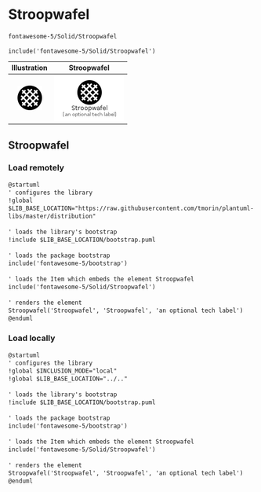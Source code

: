 # Stroopwafel


```text
fontawesome-5/Solid/Stroopwafel
```

```text
include('fontawesome-5/Solid/Stroopwafel')
```



| Illustration | Stroopwafel |
| :---: | :---: |
| ![illustration for Illustration](../../fontawesome-5/Solid/Stroopwafel.png) | ![illustration for Stroopwafel](../../fontawesome-5/Solid/Stroopwafel.Local.png) |




## Stroopwafel

### Load remotely
```plantuml
@startuml
' configures the library
!global $LIB_BASE_LOCATION="https://raw.githubusercontent.com/tmorin/plantuml-libs/master/distribution"

' loads the library's bootstrap
!include $LIB_BASE_LOCATION/bootstrap.puml

' loads the package bootstrap
include('fontawesome-5/bootstrap')

' loads the Item which embeds the element Stroopwafel
include('fontawesome-5/Solid/Stroopwafel')

' renders the element
Stroopwafel('Stroopwafel', 'Stroopwafel', 'an optional tech label')
@enduml
```

### Load locally
```plantuml
@startuml
' configures the library
!global $INCLUSION_MODE="local"
!global $LIB_BASE_LOCATION="../.."

' loads the library's bootstrap
!include $LIB_BASE_LOCATION/bootstrap.puml

' loads the package bootstrap
include('fontawesome-5/bootstrap')

' loads the Item which embeds the element Stroopwafel
include('fontawesome-5/Solid/Stroopwafel')

' renders the element
Stroopwafel('Stroopwafel', 'Stroopwafel', 'an optional tech label')
@enduml
```


